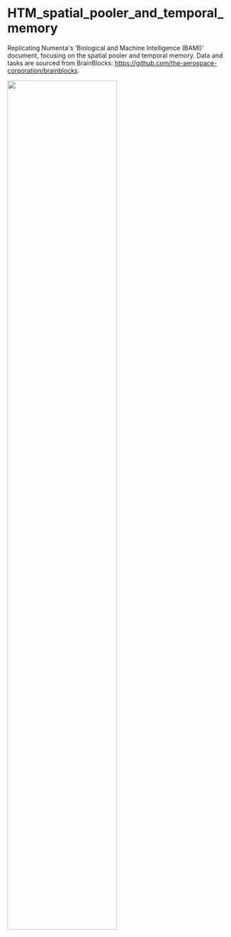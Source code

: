 # HTM_spatial_pooler_and_temporal_memory

Replicating Numenta's 'Biological and Machine Intelligence (BAMI)' document, focusing on the spatial pooler and temporal memory. 
Data and tasks are sourced from BrainBlocks: https://github.com/the-aerospace-corporation/brainblocks.

<img src="https://github.com/seantanabe/HTM_spatial_pooler_and_temporal_memory/assets/170565753/c1422faf-cc23-4f56-9541-52bca3396537" width="70%" height="70%">


